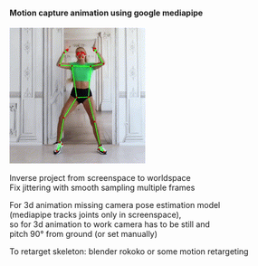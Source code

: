 #### Motion capture animation using google mediapipe

![](track.gif)

Inverse project from screenspace to worldspace  
Fix jittering with smooth sampling multiple frames

For 3d animation missing camera pose estimation model  
(mediapipe tracks joints only in screenspace),  
so for 3d animation to work camera has to be still and  
pitch 90° from ground (or set manually)  

To retarget skeleton: blender rokoko or some motion retargeting
